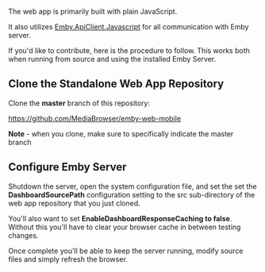 The web app is primarily built with plain JavaScript.

It also utilizes [Emby.ApiClient.Javascript](https://github.com/MediaBrowser/MediaBrowser.ApiClient.Javascript) for all communication with Emby server.

If you'd like to contribute, here is the procedure to follow. This works both when running from source and using the installed Emby Server.

## Clone the Standalone Web App Repository
Clone the **master** branch of this repository:

https://github.com/MediaBrowser/emby-web-mobile

**Note** - when you clone, make sure to specifically indicate the master branch

## Configure Emby Server
Shutdown the server, open the system configuration file, and set the set the **DashboardSourcePath** configuration setting to the src sub-directory of the web app repository that you just cloned.

You'll also want to set **EnableDashboardResponseCaching to false**. Without this you'll have to clear your browser cache in between testing changes.

Once complete you'll be able to keep the server running, modify source files and simply refresh the browser.